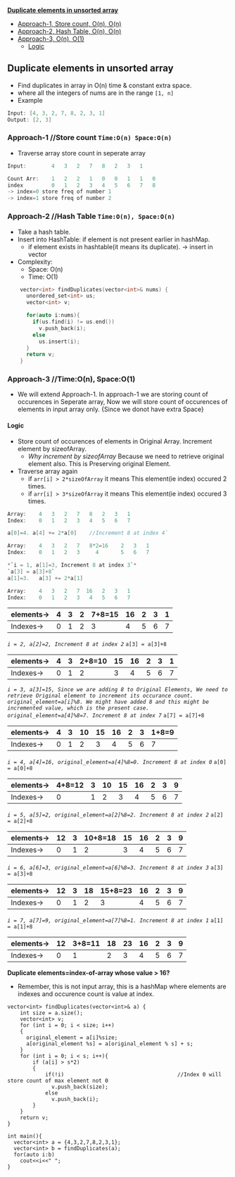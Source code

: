 **[Duplicate elements in unsorted array](https://leetcode.com/problems/find-all-duplicates-in-an-array/)**
- [Approach-1, Store count, O(n), O(n)](#a1)
- [Approach-2, Hash Table, O(n), O(n)](#a2)
- [Approach-3, O(n), O(1)](#a3)
  - [Logic](#l)

## Duplicate elements in unsorted array
- Find duplicates in array in O(n) time & constant extra space.
-  where all the integers of nums are in the range `[1, n]`
- Example
```c
Input: [4, 3, 2, 7, 8, 2, 3, 1]
Output: [2, 3]
```

<a name=a1></a>
### Approach-1    //Store count   `Time:O(n) Space:O(n)`
- Traverse array store count in seperate array
```c
Input:        4   3   2   7   8   2   3   1

Count Arr:    1   2   2   1   0   0   1   1   0  
index         0   1   2   3   4   5   6   7   8
-> index=0 store freq of number 1
-> index=1 store freq of number 2
```

<a name=a2></a>
### Approach-2    //Hash Table     `Time:O(n), Space:O(n)`
- Take a hash table.
- Insert into HashTable: if element is not present earlier in hashMap.
  - if element exists in hashtable(it means its duplicate). -> insert in vector
- Complexity:
  - Space: O(n)
  - Time: O(1)
```c
    vector<int> findDuplicates(vector<int>& nums) {
      unordered_set<int> us;
      vector<int> v;

      for(auto i:nums){
        if(us.find(i) != us.end())
          v.push_back(i);
        else
          us.insert(i);
      }
      return v;
    }
```

<a name=a3></a>
### Approach-3    //Time:O(n), Space:O(1)
- We will extend Approach-1. In approach-1 we are storing count of occurences in Seperate array, Now we will store count of occurences of elements in input array only. {Since we donot have extra Space}
<a name=l></a>
#### Logic
- Store count of occurences of elements in Original Array. Increment element by sizeofArray.
  - *Why increment by sizeofArray* Because we need to retrieve original element also. This is Preserving original Element.
- Traverse array again
  - if `arr[i] > 2*sizeOfArray` it means This element(ie index) occured 2 times.
  - if `arr[i] > 3*sizeOfArray` it means This element(ie index) occured 3 times.
```c
Array:    4   3   2   7   8   2   3   1
Index:    0   1   2   3   4   5   6   7

a[0]=4. a[4] += 2*a[0]    //Increment 8 at index 4`

Array:    4   3   2   7   8*2=16    2   3   1
Index:    0   1   2   3     4       5   6   7

*`i = 1, a[1]=3, Increment 8 at index 3`*
`a[3] = a[3]+8`
a[1]=3.   a[3] += 2*a[1]

Array:    4   3   2   7  16   2   3   1
Index:    0   1   2   3   4   5   6   7
```

| elements-> | 4 | 3 | 2 | 7+8=15 | 16 | 2 | 3 | 1 |
| --- | --- | --- | --- | --- | --- | --- | --- | --- |
| Indexes-> | 0 | 1 | 2 | 3 | 4 | 5 | 6 | 7 |

*`i = 2, a[2]=2, Increment 8 at index 2`*
`a[3] = a[3]+8`

| elements-> | 4 | 3 | 2+8=10 | 15 | 16 | 2 | 3 | 1 |
| --- | --- | --- | --- | --- | --- | --- | --- | --- |
| Indexes-> | 0 | 1 | 2 | 3 | 4 | 5 | 6 | 7 |

*`i = 3, a[3]=15, Since we are adding 8 to Original Elements, We need to retrieve Original element to increment its occurance count. original_element=a[i]%8. We might have added 8 and this might be incremented value, which is the present case. original_element=a[4]%8=7. Increment 8 at index 7`*
`a[7] = a[7]+8`

| elements-> | 4 | 3 | 10 | 15 | 16 | 2 | 3 | 1+8=9 |
| --- | --- | --- | --- | --- | --- | --- | --- | --- |
| Indexes-> | 0 | 1 | 2 | 3 | 4 | 5 | 6 | 7 |

*`i = 4, a[4]=16, original_element=a[4]%8=0. Increment 8 at index 0`*
`a[0] = a[0]+8`

| elements-> | 4+8=12 | 3 | 10 | 15 | 16 | 2 | 3 | 9 |
| --- | --- | --- | --- | --- | --- | --- | --- | --- |
| Indexes-> | 0 | 1 | 2 | 3 | 4 | 5 | 6 | 7 |

*`i = 5, a[5]=2, original_element=a[2]%8=2. Increment 8 at index 2`*
`a[2] = a[2]+8`

| elements-> | 12 | 3 | 10+8=18 | 15 | 16 | 2 | 3 | 9 |
| --- | --- | --- | --- | --- | --- | --- | --- | --- |
| Indexes-> | 0 | 1 | 2 | 3 | 4 | 5 | 6 | 7 |

*`i = 6, a[6]=3, original_element=a[6]%8=3. Increment 8 at index 3`*
`a[3] = a[3]+8`

| elements-> | 12 | 3 | 18 | 15+8=23 | 16 | 2 | 3 | 9 |
| --- | --- | --- | --- | --- | --- | --- | --- | --- |
| Indexes-> | 0 | 1 | 2 | 3 | 4 | 5 | 6 | 7 |

*`i = 7, a[7]=9, original_element=a[7]%8=1. Increment 8 at index 1`*
`a[1] = a[1]+8`

| elements-> | 12 | 3+8=11 | 18 | 23 | 16 | 2 | 3 | 9 |
| --- | --- | --- | --- | --- | --- | --- | --- | --- |
| Indexes-> | 0 | 1 | 2 | 3 | 4 | 5 | 6 | 7 |

**Duplicate elements=index-of-array whose value > 16?**
- Remember, this is not input array, this is a hashMap where elements are indexes and occurence count is value at index.
```
vector<int> findDuplicates(vector<int>& a) {
    int size = a.size();
    vector<int> v;
    for (int i = 0; i < size; i++)
    {
      original_element = a[i]%size;
      a[original_element %s] = a[original_element % s] + s;
    }
    for (int i = 0; i < s; i++){
        if (a[i] > s*2)
        {
            if(!i)                                    //Index 0 will store count of max element not 0
              v.push_back(size);
            else
              v.push_back(i);
        }
    }
    return v;
}

int main(){
  vector<int> a = {4,3,2,7,8,2,3,1};
  vector<int> b = findDuplicates(a);
  for(auto i:b)
    cout<<i<<" ";
}  
```
